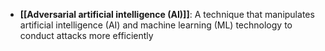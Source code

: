 - **[[Adversarial artificial intelligence (AI)]]**: A technique that manipulates artificial intelligence (AI) and machine learning (ML) technology to conduct attacks more efficiently
